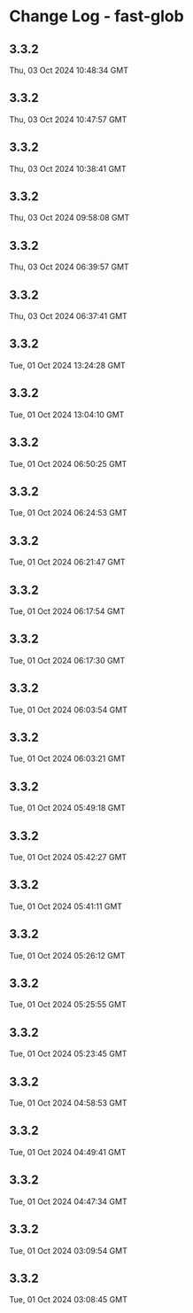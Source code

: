 # Change Log - fast-glob

<!-- This log was last generated on Thu, 03 Oct 2024 10:48:34 GMT and should not be manually modified. -->

<!-- Start content -->

## 3.3.2

Thu, 03 Oct 2024 10:48:34 GMT

## 3.3.2

Thu, 03 Oct 2024 10:47:57 GMT

## 3.3.2

Thu, 03 Oct 2024 10:38:41 GMT

## 3.3.2

Thu, 03 Oct 2024 09:58:08 GMT

## 3.3.2

Thu, 03 Oct 2024 06:39:57 GMT

## 3.3.2

Thu, 03 Oct 2024 06:37:41 GMT

## 3.3.2

Tue, 01 Oct 2024 13:24:28 GMT

## 3.3.2

Tue, 01 Oct 2024 13:04:10 GMT

## 3.3.2

Tue, 01 Oct 2024 06:50:25 GMT

## 3.3.2

Tue, 01 Oct 2024 06:24:53 GMT

## 3.3.2

Tue, 01 Oct 2024 06:21:47 GMT

## 3.3.2

Tue, 01 Oct 2024 06:17:54 GMT

## 3.3.2

Tue, 01 Oct 2024 06:17:30 GMT

## 3.3.2

Tue, 01 Oct 2024 06:03:54 GMT

## 3.3.2

Tue, 01 Oct 2024 06:03:21 GMT

## 3.3.2

Tue, 01 Oct 2024 05:49:18 GMT

## 3.3.2

Tue, 01 Oct 2024 05:42:27 GMT

## 3.3.2

Tue, 01 Oct 2024 05:41:11 GMT

## 3.3.2

Tue, 01 Oct 2024 05:26:12 GMT

## 3.3.2

Tue, 01 Oct 2024 05:25:55 GMT

## 3.3.2

Tue, 01 Oct 2024 05:23:45 GMT

## 3.3.2

Tue, 01 Oct 2024 04:58:53 GMT

## 3.3.2

Tue, 01 Oct 2024 04:49:41 GMT

## 3.3.2

Tue, 01 Oct 2024 04:47:34 GMT

## 3.3.2

Tue, 01 Oct 2024 03:09:54 GMT

## 3.3.2

Tue, 01 Oct 2024 03:08:45 GMT
